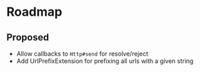 # Roadmap

## Proposed
- Allow callbacks to `Http#send` for resolve/reject
- Add UrlPrefixExtension for prefixing all urls with a given string
